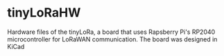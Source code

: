 # tinyLoRaHW
Hardware files of the tinyLoRa, a board that uses Rapsberry Pi's RP2040 microcontroller for LoRaWAN communication.
The board was designed in KiCad
